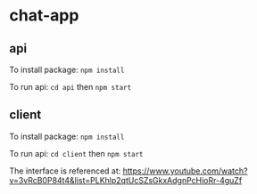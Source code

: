 # chat-app

## api
To install package: `npm install`

To run api: `cd api` then `npm start`

## client

To install package: `npm install`

To run api: `cd client` then `npm start`

The interface is referenced at: https://www.youtube.com/watch?v=3vRcB0P84t4&list=PLKhlp2qtUcSZsGkxAdgnPcHioRr-4guZf